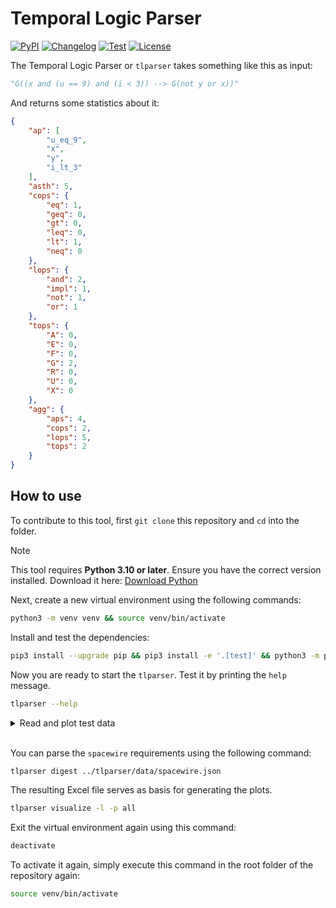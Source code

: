 # Temporal Logic Parser

[![PyPI](https://img.shields.io/pypi/v/tlparser.svg)](https://pypi.org/project/tlparser/)
[![Changelog](https://img.shields.io/github/v/release/RomanBoegli/tlparser?include_prereleases&label=changelog)](https://github.com/RomanBoegli/tlparser/releases)
[![Test](https://github.com/RomanBoegli/tlparser/actions/workflows/test.yml/badge.svg)](https://github.com/RomanBoegli/tlparser/actions/workflows/test.yml)
[![License](https://img.shields.io/badge/license-MIT-blue.svg)](https://github.com/RomanBoegli/tlparser/blob/master/LICENSE)

The Temporal Logic Parser or `tlparser` takes something like this as input:

```python
"G((x and (u == 9) and (i < 3)) --> G(not y or x))"
```

And returns some statistics about it:

```json
{
    "ap": [
        "u_eq_9",
        "x",
        "y",
        "i_lt_3"
    ],
    "asth": 5,
    "cops": {
        "eq": 1,
        "geq": 0,
        "gt": 0,
        "leq": 0,
        "lt": 1,
        "neq": 0
    },
    "lops": {
        "and": 2,
        "impl": 1,
        "not": 1,
        "or": 1
    },
    "tops": {
        "A": 0,
        "E": 0,
        "F": 0,
        "G": 2,
        "R": 0,
        "U": 0,
        "X": 0
    },
    "agg": {
        "aps": 4,
        "cops": 2,
        "lops": 5,
        "tops": 2
    }
}
```

## How to use

To contribute to this tool, first `git clone` this repository and `cd` into the folder.

> [!NOTE]  
> This tool requires **Python 3.10 or later**. Ensure you have the correct version installed. Download it here: [Download Python](https://www.python.org/downloads/)

Next, create a new virtual environment using the following commands:

```bash
python3 -m venv venv && source venv/bin/activate
```

Install and test the dependencies:

```bash
pip3 install --upgrade pip && pip3 install -e '.[test]' && python3 -m pytest
```

Now you are ready to start the `tlparser`.
Test it by printing the `help` message.

```bash
tlparser --help
```

<details>
<summary>Read and plot test data</summary>

First, digest the test data file to create an Excel file.

```bash
tlparser digest ../tlparser/tests/data/test.json
```

The Excel file will serve as basis for generating the plots.
It contains the following columns:

| Column           | Meaning |
|------------------|---------|
| id               | Unique requirement identifier |
| text             | Requirement in human language |
| type             | Temporal logic (supported are `INV`, `LTL`, `MTLb`, `MITL`, `TPTL`, `CTLS`, `STL`)|
| reasoning        | Thought decisive for formalizing the requirement in this logic |
| projection       | Specified whether the requirement can theoretically be formalized in another logic (possible values are `self`, `yes`, `no`, `unknown`) |
| projclass        | Category name derived by concatenating first letters of all projection values per requirement |
| stats.formula_raw    | Formalization with comparison operators (e.g. `G((x <= 7) --> (not (y)))`) |
| stats.formula_parsable | Formalization without comparison operators (e.g. `G((x_leq_7) --> (not (y)))`) |
| stats.formula_parsed    | Interpreted formalization using [`pyModelChecking`](https://github.com/albertocasagrande/pyModelChecking) (e.g. `G((x_leq_7 --> not y))`) |
| stats.asth       | Height (or *depth* or *nesting*) of the abstract syntax tree |
| stats.ap         | Set of all atomic propositions |
| stats.cops.eq    | Number of `==` (equals) comparisons |
| stats.cops.ge    | Number of `>=` (greater-or-equal-than) comparisons |
| stats.cops.gt    | Number of `>` (greater-than) comparisons |
| stats.cops.leq   | Number of `<=`less-or-equal-than comparisons |
| stats.cops.lt    | Number of `<` (less-than) comparisons  |
| stats.cops.ne    | Number of `!=` (not-equals) comparisons |
| stats.lops.and   | Number of `∧` (and) operators |
| stats.lops.imp   | Number of `-->` (implies) operators|
| stats.lops.not   | Number of `¬` (not) operators |
| stats.lops.or    | Number of `∨` (or) operators |
| stats.tops.A     | Number of `for all paths` operators |
| stats.tops.E     | Number of `there exists a path` operators  |
| stats.tops.F     | Number of `eventually` (diamond symbol) operators |
| stats.tops.G     | Number of `globally` (square symbol) operators |
| stats.tops.R     | Number of `release` operators |
| stats.tops.U     | Number of `until` operators |
| stats.tops.X     | Number of `next` operators |
| stats.agg.aps    | Total number of atomic propositions |
| stats.agg.cops   | Total number of comparison operators (`==`, `!=`, `<`, `>`, `=>`, `<=`) |
| stats.agg.lops   | Total number of logical operators (`∧`, `∨`, `-->`, `¬`) |
| stats.agg.tops   | Total number of temporal operators (`A`, `E`, `F`, `G`, `R`, `U`, `X`) |

To generate all plots of the latest Excel file execute the following command:

```bash
tlparser visualize -l -p all
```

</details>
</br>

You can parse the `spacewire` requirements using the following command:

```bash
tlparser digest ../tlparser/data/spacewire.json
```

The resulting Excel file serves as basis for generating the plots.

```bash
tlparser visualize -l -p all
```

Exit the virtual environment again using this command:

```bash
deactivate
```

To activate it again, simply execute this command in the root folder of the repository again:

```bash
source venv/bin/activate
```
